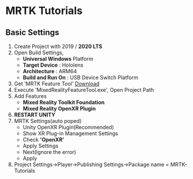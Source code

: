 # MRTK Tutorials

## Basic Settings

1. Create Project with 2019 / <b>2020 LTS</b>
2. Open Build Settings,
   - <b>Universal Windows</b> Platform
   - <b>Target Device</b> : Hololens
   - <b>Architecture</b> : ARM64
   - <b>Build and Run On</b> : USB Device
     Switch Platform
3. Get 'MRTK Feature Tool' [Download](https://www.microsoft.com/en-us/download/details.aspx?id=102778)
4. Execute 'MixedRealityFeatureTool.exe', Open Project Path
5. Add Features
   - <b>Mixed Reality Toolkit Foundation</b>
   - <b>Mixed Reality OpenXR Plugin</b>
6. <b>RESTART UNITY</b>
7. MRTK Settings(auto poped)
   - Unity OpenXR Plugin(Recommended)
   - Show XR Plug-in Management Settings
   - Check <b>'OpenXR'</b>
   - Apply Settings
   - Next(Ignore the error)
   - Apply
8. Project Settings->Player->Publishing Settings->Package name = MRTK-Tutorials
